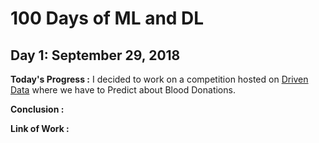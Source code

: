 # 100 Days of ML and DL

## Day 1: September 29, 2018

**Today's Progress :** I decided to work on a competition hosted on [Driven Data](https://www.drivendata.org/) where we have to Predict about Blood Donations.   

**Conclusion :**   

**Link of Work :**
